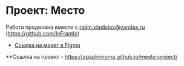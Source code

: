 # Проект: Место
Работа проделана вместе с rakin.vladislav@yandex.ru (https://github.com/InFrantic)

* [Ссылка на макет в Figma](https://www.figma.com/file/2cn9N9jSkmxD84oJik7xL7/JavaScript.-Sprint-4?node-id=0%3A1)

**Ссылка на проект -   https://agapkinroma.github.io/mesto-project/
